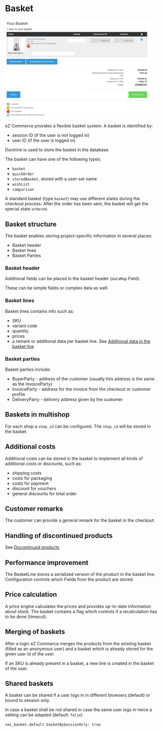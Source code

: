 # Basket

![](../img/basket_1.jpg)

eZ Commerce provides a flexible basket system. A basket is identified by: 

- session ID (if the user is not logged in)
- user ID (if the user is logged in)

Doctrine is used to store the basket in the database.  

The basket can have one of the following types:

- `basket`
- `quickOrder`
- `storedBasket`, stored with a user-set name
- `wishList`
- `comparison`

A standard basket (type `basket`) may use different states during the checkout process. After the order has been sent, the basket will get the special state `ordered`.

## Basket structure

The basket enables storing project-specific information in several places:

- Basket header
- Basket lines
- Basket Parties

### Basket header

Additional fields can be placed in the basket header (`dataMap` Field).

These can be simple fields or complex data as well.

### Basket lines

Basket lines contains info such as:

- SKU
- variant code
- quantity
- prices
- a remark or additional data per basket line. See [Additional data in the basket line](basket_features/additional_data_in_the_basket_line.md)

### Basket parties

Basket parties include:

- BuyerParty - address of the customer (usually this address is the same as the InvoiceParty)
- InvoiceParty - address for the invoice from the checkout or customer profile
- DeliveryParty - delivery address given by the customer

## Baskets in multishop

For each shop a `shop_id` can be configured. The `shop_id` will be stored in the basket.

## Additional costs

Additional costs can be stored in the basket to implement all kinds of additional costs or discounts, such as:

- shipping costs
- costs for packaging
- costs for payment
- discount for vouchers
- general discounts for total order

## Customer remarks

The customer can provide a general remark for the basket in the checkout.

## Handling of discontinued products

See [Discontinued products](basket_features/discontinued_products.md)

## Performance improvement

The BasketLine stores a serialized version of the product in the basket line.
Configuration controls which Fields from the product are stored.

## Price calculation

A price engine calculates the prices and provides up-to-date information about stock.
The basket contains a flag which controls if a recalculation has to be done (timeout).

## Merging of baskets

After a login eZ Commerce merges the products from the existing basket (filled as an anonymous user) and a basket which is already stored for the given user id of the user.

If an SKU is already present in a basket, a new line is created in the basket of the user.

## Shared baskets

A basket can be shared if a user logs in in different browsers (default) or bound to session only.

In case a basket shall be not shared in case the same user logs in twice a setting can be adapted (default: `false`)

`ses_basket.default.basketBySessionOnly: true`
